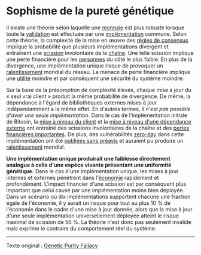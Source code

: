 Sophisme de la pureté génétique
===============================

Il existe une théorie selon laquelle une [monnaie](ch101-glossary.md#monnaie) est plus robuste lorsque toute la [validation](ch101-glossary.md#validation) est effectuée par une [implémentation](ch101-glossary.md#implémentation) commune. Selon cette théorie, la complexité de la mise en œuvre des [règles de consensus](ch101-glossary.md#règles-de-consensus) implique la probabilité que plusieurs implémentations divergent et entraînent une [scission](ch101-glossary.md#scission) involontaire de la [chaîne](ch101-glossary.md#chaîne). Une telle scission implique une perte financière pour les [personnes](ch101-glossary.md#personne) du côté le plus faible. En plus de la divergence, une implémentation unique risque de provoquer un [ralentissement](ch101-glossary.md#ralentissement) mondial du réseau. La menace de perte financière implique une [utilité](ch101-glossary.md#utilité) moindre et par conséquent une sécurité du système moindre.

Sur la base de la présomption de complexité élevée, chaque mise à jour du « seul vrai client » produit la même probabilité de divergence. De même, la dépendance à l'égard de bibliothèques externes mises à jour indépendamment a le même effet. En d'autres termes, *il n'est pas possible d'avoir une seule implémentation*. Dans le cas de l'implémentation initiale de Bitcoin, la [mise à niveau du client](https://github.com/bitcoin/bips/blob/master/bip-0050.mediawiki) et la [mise à niveau d'une dépendance externe](https://github.com/bitcoin/bips/blob/master/bip-0066.mediawiki) ont entraîné des scissions involontaires de la chaîne et des [pertes financières importantes](https://cointelegraph.com/news/miners-lost-over-50000-from-the-bitcoin-hardfork-last-weekend). De plus, des vulnérabilités [zero-day](https://fr.wikipedia.org/wiki/Vuln%C3%A9rabilit%C3%A9_zero-day) dans cette implémentation ont été [publiées sans préavis](https://www.reddit.com/r/btc/comments/6z827o/chris_jeffrey_jj_discloses_bitcoin_attack_vector/) et auraient pu produire un [ralentissement](ch101-glossary.md#ralentissement) mondial.

**Une implémentation unique produirait une faiblesse directement analogue à celle d'une espèce vivante présentant une uniformité génétique.** Dans le cas d'une implémentation unique, les mises à jour internes et externes pénètrent dans l'[économie](ch101-glossary.md#économie) rapidement et profondément. L'impact financier d'une scission est par conséquent plus important que celui causé par une implémentation moins bien déployée. Dans un scénario où dix implémentations supportent chacune une fraction égale de l'économie, il y aurait un risque pour tout au plus 10 % de l'économie dans le cadre d'une mise à jour donnée, alors que la mise à jour d'une seule implémentation universellement déployée atteint le risque maximal de scission de 50 %. La théorie n'est donc pas seulement invalide mais exprime le contraire du comportement réel du système.

---

Texte original : [Genetic Purity Fallacy](https://github.com/libbitcoin/libbitcoin-system/wiki/Genetic-Purity-Fallacy)